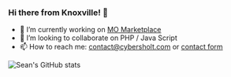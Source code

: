 ### Hi there from Knoxville! 👋 
- 🔭 I’m currently working on [MO Marketplace](https://www.momarketplace.com/)
- 👯 I’m looking to collaborate on PHP / Java Script 
- 📫 How to reach me: contact@cybersholt.com or [contact form](https://www.cybersholt.com/contact.php)
  
![Sean's GitHub stats](https://github-readme-stats.vercel.app/api?username=cybersholt&show_icons=true&theme=merko)
